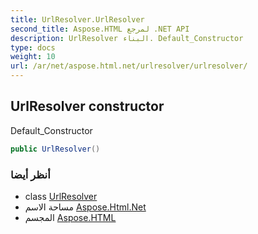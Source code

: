 ```yaml
---
title: UrlResolver.UrlResolver
second_title: Aspose.HTML لمرجع .NET API
description: UrlResolver البناء. Default_Constructor
type: docs
weight: 10
url: /ar/net/aspose.html.net/urlresolver/urlresolver/
---
```

## UrlResolver constructor

Default_Constructor

```csharp
public UrlResolver()
```

### أنظر أيضا

* class [UrlResolver](../)
* مساحة الاسم [Aspose.Html.Net](../../urlresolver/)
* المجسم [Aspose.HTML](../../../)


